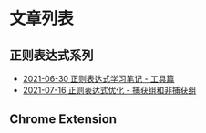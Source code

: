 # 文章列表


## 正则表达式系列
- [2021-06-30 正则表达式学习笔记 - 工具篇](2021/2021-06-30%20正则表达式学习笔记%20-%20工具篇.md)
- [2021-07-16 正则表达式优化 - 捕获组和非捕获组](2021/2021-07-16%20正则表达式优化%20-%20捕获组和非捕获组.md)

## Chrome Extension
